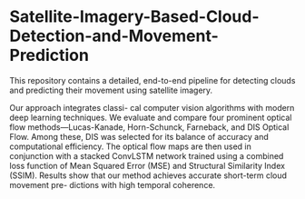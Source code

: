 # Satellite-Imagery-Based-Cloud-Detection-and-Movement-Prediction
This repository contains a detailed, end-to-end pipeline for detecting clouds and predicting their movement using satellite imagery.

Our approach integrates classi-
cal computer vision algorithms with modern deep learning techniques. We evaluate
and compare four prominent optical flow methods—Lucas-Kanade, Horn-Schunck,
Farneback, and DIS Optical Flow. Among these, DIS was selected for its balance
of accuracy and computational efficiency. The optical flow maps are then used
in conjunction with a stacked ConvLSTM network trained using a combined loss
function of Mean Squared Error (MSE) and Structural Similarity Index (SSIM).
Results show that our method achieves accurate short-term cloud movement pre-
dictions with high temporal coherence.
